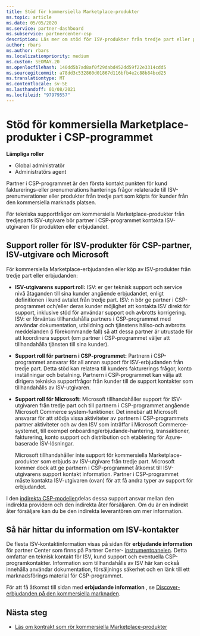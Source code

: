 ```yaml
---
title: Stöd för kommersiella Marketplace-produkter
ms.topic: article
ms.date: 05/05/2020
ms.service: partner-dashboard
ms.subservice: partnercenter-csp
description: Läs mer om stöd för ISV-produkter från tredje part eller prenumerationer i CSP-programmets kommersiella marknads plats.
author: rbars
ms.author: rbars
ms.localizationpriority: medium
ms.custom: SEOMAY.20
ms.openlocfilehash: 140dd5b7ad8af0f29dabd452dd59f22e3314cdd5
ms.sourcegitcommit: a78dd3c532860d01867d116bfb4e2c88b84bcd25
ms.translationtype: MT
ms.contentlocale: sv-SE
ms.lasthandoff: 01/08/2021
ms.locfileid: "97979557"
---
```

# <a name="support-for-commercial-marketplace-products-in-the-csp-program"></a>Stöd för kommersiella Marketplace-produkter i CSP-programmet


**Lämpliga roller**

- Global administratör
- Administratörs agent

Partner i CSP-programmet är den första kontakt punkten för kund fakturerings-eller prenumerations hanterings frågor relaterade till ISV-prenumerationer eller produkter från tredje part som köpts för kunder från den kommersiella marknads platsen.

För tekniska supportfrågor om kommersiella Marketplace-produkter från tredjeparts ISV-utgivare bör partner i CSP-programmet kontakta ISV-utgivaren för produkten eller erbjudandet.

## <a name="support-roles-of-isv-products-for-csp-partners-isv-publishers-and-microsoft"></a>Support roller för ISV-produkter för CSP-partner, ISV-utgivare och Microsoft

För kommersiella Marketplace-erbjudanden eller köp av ISV-produkter från tredje part eller erbjudanden:

- **ISV-utgivarens support roll:** ISV: er ger teknisk support och service nivå åtaganden till sina kunder angående erbjudandet, enligt definitionen i kund avtalet från tredje part. ISV: n bör ge partner i CSP-programmet och/eller deras kunder möjlighet att kontakta ISV direkt för support, inklusive stöd för användar support och avbrotts korrigering. ISV: er förväntas tillhandahålla partners i CSP-programmet med användar dokumentation, utbildning och tjänstens hälso-och avbrotts meddelanden (i förekommande fall) så att dessa partner är utrustade för att koordinera support (om partner i CSP-programmet väljer att tillhandahålla tjänsten till sina kunder).

- **Support roll för partnern i CSP-programmet:** Partnern i CSP-programmet ansvarar för all annan support för ISV-erbjudanden från tredje part. Detta stöd kan relatera till kunders fakturerings frågor, konto inställningar och betalning. Partnern i CSP-programmet kan välja att dirigera tekniska supportfrågor från kunder till de support kontakter som tillhandahålls av ISV-utgivaren.

- **Support roll för Microsoft:** Microsoft tillhandahåller support för ISV-utgivaren från tredje part och till partnern i CSP-programmet angående Microsoft Commerce system-funktioner. Det innebär att Microsoft ansvarar för att stödja vissa aktiviteter av partnern i CSP-programmets partner aktiviteter och av den ISV som inträffar i Microsoft Commerce-systemet, till exempel onboarding/erbjudande-hantering, transaktioner, fakturering, konto support och distribution och etablering för Azure-baserade ISV-lösningar.

    Microsoft tillhandahåller inte support för kommersiella Marketplace-produkter som erbjuds av ISV-utgivare från tredje part. Microsoft kommer dock att ge partnern i CSP-programmet åtkomst till ISV-utgivarens support kontakt information. Partner i CSP-programmet måste kontakta ISV-utgivaren (ovan) för att få andra typer av support för erbjudandet.

I den [indirekta CSP-modellen](csp-overview.md#indirect-model)delas dessa support ansvar mellan den indirekta providern och den indirekta åter försäljaren. Om du är en indirekt åter försäljare kan du be den indirekta leverantören om mer information.

## <a name="how-to-find-isv-contact-information"></a>Så här hittar du information om ISV-kontakter

De flesta ISV-kontaktinformation visas på sidan för **erbjudande information** för partner Center som finns på Partner Center- [instrumentpanelen](https://partner.microsoft.com/dashboard). Detta omfattar en teknisk kontakt för ISV, kund support och eventuella CSP-programkontakter. Information som tillhandahålls av ISV här kan också innehålla användar dokumentation, försäljnings säkerhet och en länk till ett marknadsförings material för CSP-programmet.

För att få åtkomst till sidan med **erbjudande information** , se [Discover-erbjudanden på den kommersiella marknaden](csp-commercial-marketplace-discover.md#view-marketplace-offers-in-partner-center).

## <a name="next-steps"></a>Nästa steg

- [Läs om kontrakt som rör kommersiella Marketplace-produkter](csp-commercial-marketplace-contracting.md)
